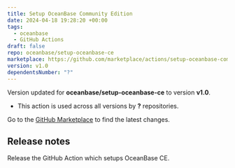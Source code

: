 ```yaml
---
title: Setup OceanBase Community Edition
date: 2024-04-18 19:28:20 +00:00
tags:
  - oceanbase
  - GitHub Actions
draft: false
repo: oceanbase/setup-oceanbase-ce
marketplace: https://github.com/marketplace/actions/setup-oceanbase-community-edition
version: v1.0
dependentsNumber: "?"
---
```



Version updated for **oceanbase/setup-oceanbase-ce** to version **v1.0**.
- This action is used across all versions by **?** repositories.

Go to the [GitHub Marketplace](https://github.com/marketplace/actions/setup-oceanbase-community-edition) to find the latest changes.

## Release notes

Release the GitHub Action which setups OceanBase CE.

